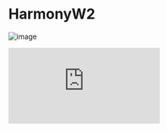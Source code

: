 # HarmonyW2

![image](https://github.com/mihirp161/HarmonyW2/assets/47681434/1e716901-d368-4748-aec9-95daaff35b93)

<embed src="https://github.com/mihirp161/HarmonyW2/blob/main/Harmonyw2%20UI.pdf" type="application/pdf">

